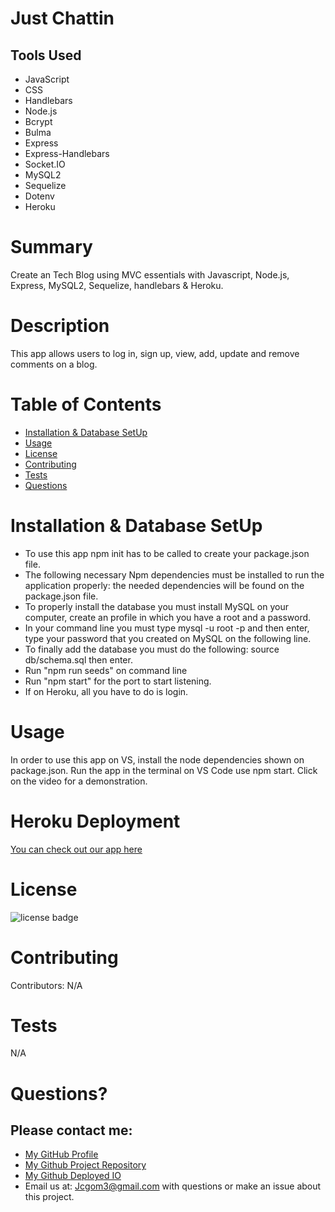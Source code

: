 
# Just Chattin


## Tools Used

* JavaScript
* CSS
* Handlebars
* Node.js
* Bcrypt
* Bulma
* Express
* Express-Handlebars
* Socket.IO
* MySQL2
* Sequelize
* Dotenv
* Heroku







# Summary
Create an Tech Blog using MVC essentials with Javascript, Node.js, Express, MySQL2, Sequelize, handlebars & Heroku.

# Description
This app allows users to log in, sign up, view, add, update and remove comments on a blog.

# Table of Contents 
* [Installation & Database SetUp](#Installation)
* [Usage](#usage)
* [License](#license)
* [Contributing](#contributing)
* [Tests](#tests)
* [Questions](#questions)

# Installation & Database SetUp
* To use this app npm init has to be called to create your package.json file.
* The following necessary Npm dependencies must be installed to run the application properly: the needed dependencies will be found on the package.json file.
* To properly install the database you must install MySQL on your computer, create an profile in which you have a root and a password.
* In your command line you must type mysql -u root -p and then enter, type your password that you created on MySQL on the following line.
* To finally add the database you must do the following: source db/schema.sql then enter.
* Run "npm run seeds" on command line
* Run "npm start" for the port to start listening.
* If on Heroku, all you have to do is login.



# Usage
In order to use this app on VS, install the node dependencies shown on package.json. Run the app in the terminal on VS Code use npm start. Click on the video for a demonstration.

# Heroku Deployment

[You can check out our app here](https://just-chattin.herokuapp.com/)

# License
![license badge](https://img.shields.io/badge/license-MIT-brightgreen)

# Contributing
​Contributors: N/A

# Tests
N/A

# Questions?
## Please contact me:
  * [My GitHub Profile](https://github.com/jcgom3)
  * [My Github Project Repository](https://github.com/jcgom3/Just-Chattin)
  * [My Github Deployed IO](https://jcgom3.github.io/Just-Chattin)
  * Email us at: [Jcgom3@gmail.com](mailto:Jcgom3@gmail.com) with questions or make an issue about this project.